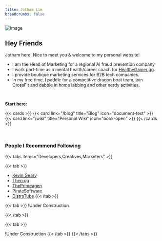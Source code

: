 ```yaml
---
title: Jotham Lim
breadcrumbs: false
---
```


![Image](/media/person.webp)

## Hey Friends

Jotham here. Nice to meet you & welcome to my personal
website!

- I am the Head of Marketing for a regional AI fraud
  prevention company
- I work part-time as a mental health/career coach for
  [HealthyGamer.gg](https://www.healthygamer.gg).
- I provide boutique marketing services for B2B tech
  companies.
- In my free time, I paddle for a competitive dragon
  boat team, join CrossFit and dabble in home labbing
  and other nerdy activities.

<br>

**Start here:**

{{< cards >}}
{{< card link="/blog" title="Blog" icon="document-text" >}}
{{< card link="/wiki" title="Personal Wiki" icon="book-open" >}}
{{< /cards >}}

<br>

### People I Recommend Following

{{< tabs items="Developers,Creatives,Marketers" >}}

{{< tab >}}

- [Kevin Geary](https://www.youtube.com/@Gearyco)
- [Theo.gg](https://www.youtube.com/@t3dotgg)
- [ThePrimeagen](https://www.youtube.com/@ThePrimeTimeagen)
- [PirateSoftware](https://www.youtube.com/@PirateSoftware)
- [DistroTube](https://www.youtube.com/@DistroTube)
  {{< /tab >}}

{{< tab >}} !Under Construction

{{< /tab >}}

{{< tab >}}

!Under Construction {{< /tab >}} {{< /tabs >}}
